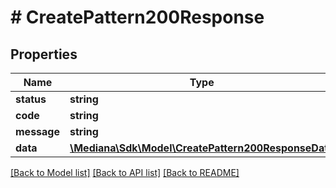 # # CreatePattern200Response

## Properties

Name | Type | Description | Notes
------------ | ------------- | ------------- | -------------
**status** | **string** |  | [optional]
**code** | **string** |  | [optional]
**message** | **string** |  | [optional]
**data** | [**\Mediana\Sdk\Model\CreatePattern200ResponseData**](CreatePattern200ResponseData.md) |  | [optional]

[[Back to Model list]](../../README.md#models) [[Back to API list]](../../README.md#endpoints) [[Back to README]](../../README.md)
